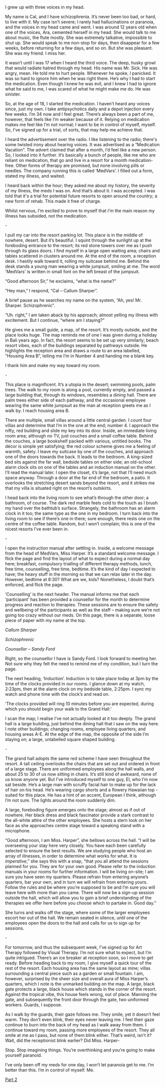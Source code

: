 I grew up with three voices in my head. 

My name is Cal, and I have schizophrenia. It’s never been too bad, or hard, to live with it. My case isn’t severe; I rarely had hallucinations or paranoia, and the voices in my head came and went. I was around 12 years old when one of the voices, Ara, cemented herself in my head. She would talk to me about music, the flute mostly. She was extremely talkative, impossible to shut up. She would speak to me non-stop for days, then disappear for a few weeks, before returning for a few days, and so on. But she was pleasant. She was my friend. I miss her.

It wasn’t until I was 17 when I heard the third voice. The deep, husky growl that would radiate hatred through my head. His name was Mr. Sick. He was angry, mean. He told me to hurt people. Whenever he spoke, I panicked. It was so hard to ignore him when he was right there. He’s why I had to start the medication. Even though I knew he was evil, and I knew I had to ignore what he said to me, I was scared of what he might make me do. He was sinister.

So, at the age of 18, I started the medication. I haven’t heard any voices since, just my own. I take antipsychotics daily and a depot injection every few weeks. I’m 34 now and I feel great. There’s always been a part of me, however, that feels like I’m weaker because of it. Relying on medication makes me feel like I’m not normal; I want to be in control of myself, myself. So, I’ve signed up for a trial, of sorts, that may help me achieve that.

I heard the advertisement over the radio. I like listening to the radio; there's some twisted irony about hearing voices. It was advertised as a “Medication Vacation”. The advert claimed that after a month, I’d feel like a new person. So, I looked into it further. It’s basically a bunch of people, like me who are reliant on medication, that go and live in a resort for a month medication-free. Other forms of therapy are promised, but none involving pills or needles. The company running this is called ‘MedVars’. I filled out a form, stated my illness, and waited.

I heard back within the hour; they asked me about my history, the severity of my illness, the meds I was on. And that’s about it. I was accepted. I was told that it's a trial for potential future resorts to open around the country; a new form of rehab. This made it free of charge. 

Whilst nervous, I’m excited to prove to myself that *I’m* the main reason my illness has subsided, not the medication.

\-

I pull my car into the resort parking lot. This place is in the middle of nowhere, desert. But it’s beautiful. I squint through the sunlight up at the foreboding entrance to the resort; its red stone towers over me as I push through its glass doors. I find myself in a large open waiting area; chairs and tables scattered in clusters around me. At the end of the room, a reception desk. I hastily walk toward it, rolling my suitcase behind me. Behind the desk stands a young man wearing a white jumpsuit, smiling at me. The word 'MedVars' is written in small font on the left breast of the jumpsuit.

“Good afternoon Sir,” he exclaims, “what is the name?”

“Hey man,” I respond, “Cal – Callum Sharper”.

A brief pause as he searches my name on the system, “Ah, yes! Mr. Sharper. Schizophrenic”.

“Uh. right,” I am taken aback by his approach; almost yelling my illness with excitement. But I continue, “where am I staying?”

He gives me a small guide, a map, of the resort. It’s mostly outside, and the place looks huge. The map reminds me of one I was given during a holiday in Bali years ago. In fact, the resort seems to be set up very similarly; beach resort vibes, each of the buildings separated by pathways outside. He highlights the reception area and draws a route to an area labelled, “Housing Area B”, telling me I’m in Number 4 and handing me a blank key.  

I thank him and make my way toward my room.

\-

This place is magnificent. It’s a utopia in the desert; swimming pools, palm trees. The walk to my room is along a pool, currently empty, and passed a large building that, through its windows, resembles a dining hall. There are palm trees either side of each pathway, and the occasional employee wearing the same white jumpsuit as the man at reception greets me as I walk by. I reach housing area B.

There are multiple, small villas around a little central garden. I count four villas and determine that I’m in the one at the end; number 4. I approach the nifty, red building and slide my key into its door. Inside, an immediate living room area; although no TV, just couches and a small coffee table. Behind the couches, a large bookshelf packed with various, untitled books. The décor is simple yet satisfying; the red colour scheme gives me a feeling of warmth, safety. I leave my suitcase by one of the couches, and approach one of the doors towards the back. It leads to the bedroom. A king-sized bed sits against the far wall, bedside tables on either side; an old-school alarm clock sits on one of the tables and an induction manual on the other. I’ll read the manual later. I open the closet, it’s large, not that I’ll need much space anyway. Through a door at the far end of the bedroom, a patio. It overlooks the stretching desert sands beyond the resort, and it strikes me that my villa is situated right on the resort’s outskirts. 

I head back into the living room to see what’s through the other door; a bathroom, of course. The dark red marble feels cold to the touch as I brush my hand over the bathtub’s surface. Strangely, the bathroom has an alarm clock in it too; the same type as the one in my bedroom. I turn back into the living room to see if there’s one in there; sure enough, there rests one on the centre of the coffee table. Random, but I won’t complain; this is one of the nicest resorts I’ve ever been in.

\-

I open the instruction manual after settling in. Inside, a welcome message from the head of MedVars, Miss Harper. It’s a standard welcome message. I flick the page and find the layout of what to expect during a normal day here; breakfast, compulsory trialling of different therapy methods, lunch, free time, counselling, free time, bedtime. It’s the kind of day I expected to have; the heavy stuff in the morning so that we can relax later in the day. However, bedtime at 8:30? What are we, kids? Nonetheless, I doubt that’s enforced, and flick the page.

‘Counselling’ is the next header. The manual informs me that each ‘participant’ has been provided a counsellor for the month to determine progress and reaction to therapies. These sessions are to ensure the safety and wellbeing of the participants as well as the staff – making sure we’re not going too crazy without our meds. On this page, there is a separate, loose piece of paper with my name at the top. 

*Callum Sharper*

*Schizophrenic*

*Counsellor – Sandy Ford*

Right, so the counsellor I have is Sandy Ford. I look forward to meeting her. Not sure why they felt the need to remind me of my condition, but I turn the page.

The next heading, ‘Induction’. Induction is to take place today at 3pm by the time of the clocks provided in our rooms. I glance down at my watch, 2:23pm, then at the alarm clock on my bedside table, 2:25pm. I sync my watch and phone time with the clock’s and read on. 

‘The clocks provided will ring 10 minutes before you are expected, during which you should begin your walk to the Grand Hall.’

I scan the map; I realise I’ve not actually looked at it too deeply. The grand hall is a large building, just behind the dining hall that I saw on the way here. I note other buildings; changing rooms, employee living quarters, and housing areas A-E. At the edge of the map, the opposite of the side I’m staying on; a large, unlabelled square shaped building.

\-

The grand hall adopts the same red scheme I have seen throughout the resort. A tall ceiling overlooks the chairs that are set out and ordered in front of a large stage. There are uniformed employees along the hall walls, and about 25 to 30 of us now sitting in chairs. It’s still kind of awkward, none of us know anyone yet. But I’ve introduced myself to one guy, El, who I’m now sat beside. He’s a large man with scruffy facial hair to make up for the lack of hair on his head. He’s wearing cargo shorts and a flowery Hawaiian top - suited for this place. He has a hint of an accent, European I think, although I’m not sure. The lights around the room suddenly dim.

A large, foreboding figure emerges onto the stage; almost as if out of nowhere. Her black dress and  black fascinator provide a stark contrast to the all-white attire of the other employees. She hosts a stern look on her face as she approaches centre stage toward a speaking stand with a microphone.

“Good afternoon, I am Miss. Harper”, she bellows across the hall. “I will be overseeing your stay here very closely. You have each been carefully selected to ensure the best results. We are studying people who host an array of illnesses, in order to determine what works for what. It is *imperative*,” she says this with a snap, “that you all attend the sessions planned for you. They are for your own good. Please refer to the induction manuals in your rooms for further information. I will be living on-site; I am sure you have seen my quarters. Please refrain from entering anyone’s quarters, bar your own, and in turn we will refrain from entering yours. Follow the rules and be where you’re supposed to be and I’m sure you will leave here with more than you came. There will now be a sign-up session outside the hall, which will allow you to gain a brief understanding of the therapies we offer here before you choose which to partake in. Good day.”

She turns and walks off the stage, where some of the larger employees escort her out of the hall. We remain seated in silence, until one of the employees open the doors to the hall and calls for us to sign up for sessions.

\-

For tomorrow, and thus the subsequent week, I've signed up for Art Therapy followed by Visual Therapy. I’m not sure what to expect, but I’m quite intrigued. There’s an ice breaker at reception soon, so I move to get ready. Before heading back to my room, I give myself a quick tour of the rest of the resort. Each housing area has the same layout as mine; villas surrounding a central piece such as a garden or small fountain. I am, however, surprised by the sheer size and overall aura of Miss Harper’s quarters, which I note is the unmarked building on the map. A large, black gate protects a large, black house which stands in the corner of the resort. Against the tropical vibe, this house feels wrong, out of place. Manning the gate, and subsequently the front door through the gate, two uniformed workers. Guards, I suppose.

As I walk by the guards, their gaze follows me. They smile, yet it doesn’t feel warm. They don’t even blink, their eyes never leaving me. I feel their gaze continue to burn into the back of my head as I walk away from them. I continue toward my room, passing more employees of the resort. They all smile at me as I pass, but none of them blink either. That’s weird, isn’t it? Wait, did the receptionist blink earlier? Did Miss. Harper- 

Stop. Stop imagining things. You’re overthinking and you’re going to make yourself paranoid.

I’ve only been off my meds for one day, I won’t let paranoia get to me. I’m better than this. I’m in control of myself. Me.

[Part 2](https://www.reddit.com/r/nosleep/comments/h9t14z/im_staying_at_a_resort_for_people_who_are_taking/)